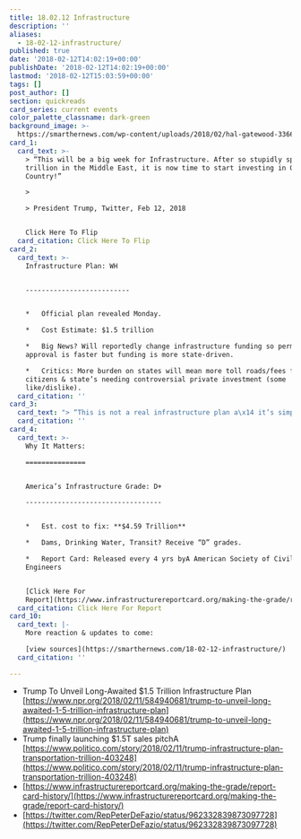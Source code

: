 ```yaml
---
title: 18.02.12 Infrastructure
description: ''
aliases:
  - 18-02-12-infrastructure/
published: true
date: '2018-02-12T14:02:19+00:00'
publishDate: '2018-02-12T14:02:19+00:00'
lastmod: '2018-02-12T15:03:59+00:00'
tags: []
post_author: []
section: quickreads
card_series: current events
color_palette_classname: dark-green
background_image: >-
  https://smarthernews.com/wp-content/uploads/2018/02/hal-gatewood-336681-360x360.jpg
card_1:
  card_text: >-
    > “This will be a big week for Infrastructure. After so stupidly spending $7
    trillion in the Middle East, it is now time to start investing in OUR
    Country!”

    > 

    > President Trump, Twitter, Feb 12, 2018


    Click Here To Flip
  card_citation: Click Here To Flip
card_2:
  card_text: >-
    Infrastructure Plan: WH  


    --------------------------


    *   Official plan revealed Monday.

    *   Cost Estimate: $1.5 trillion

    *   Big News? Will reportedly change infrastructure funding so permit
    approval is faster but funding is more state-driven.

    *   Critics: More burden on states will mean more toll roads/fees for
    citizens & state’s needing controversial private investment (some
    like/dislike).
  card_citation: ''
card_3:
  card_text: "> “This is not a real infrastructure plan a\x14 it’s simply another scam, an attempt by this administration to privatize critical government functions, and create windfalls for their buddies on Wall Street.”\n> \n> Rep. Peter DeFazio (D-O) House Transportation Committee"
  card_citation: ''
card_4:
  card_text: >-
    Why It Matters:

    ===============


    America’s Infrastructure Grade: D+

    ----------------------------------


    *   Est. cost to fix: **$4.59 Trillion**

    *   Dams, Drinking Water, Transit? Receive “D” grades.

    *   Report Card: Released every 4 yrs byA American Society of Civil
    Engineers


    [Click Here For
    Report](https://www.infrastructurereportcard.org/making-the-grade/report-card-history/)
  card_citation: Click Here For Report
card_10:
  card_text: |-
    More reaction & updates to come:

    [view sources](https://smarthernews.com/18-02-12-infrastructure/)
  card_citation: ''

---
```

*   Trump To Unveil Long-Awaited $1.5 Trillion Infrastructure Plan [https://www.npr.org/2018/02/11/584940681/trump-to-unveil-long-awaited-1-5-trillion-infrastructure-plan](https://www.npr.org/2018/02/11/584940681/trump-to-unveil-long-awaited-1-5-trillion-infrastructure-plan)
*   Trump finally launching $1.5T sales pitchA [https://www.politico.com/story/2018/02/11/trump-infrastructure-plan-transportation-trillion-403248](https://www.politico.com/story/2018/02/11/trump-infrastructure-plan-transportation-trillion-403248)
*   [https://www.infrastructurereportcard.org/making-the-grade/report-card-history/](https://www.infrastructurereportcard.org/making-the-grade/report-card-history/)
*   [https://twitter.com/RepPeterDeFazio/status/962332839873097728](https://twitter.com/RepPeterDeFazio/status/962332839873097728)